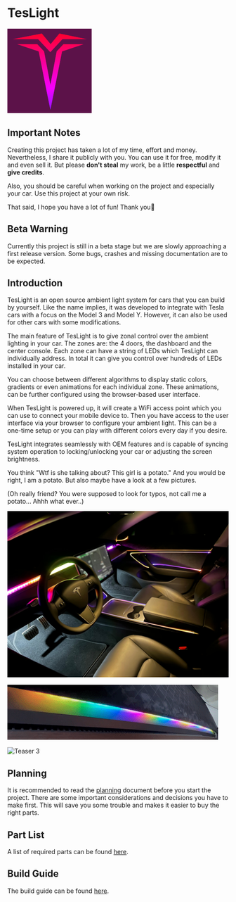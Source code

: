 # TesLight

![Logo](web-app/public/img/logo192.png)

## Important Notes

Creating this project has taken a lot of my time, effort and money.
Nevertheless, I share it publicly with you.
You can use it for free, modify it and even sell it.
But please **don't steal** my work, be a little **respectful** and **give credits**.

Also, you should be careful when working on the project and especially your car.
Use this project at your own risk.

That said, I hope you have a lot of fun!
Thank you💖

## Beta Warning

Currently this project is still in a beta stage but we are slowly approaching a first release version.
Some bugs, crashes and missing documentation are to be expected.

## Introduction

TesLight is an open source ambient light system for cars that you can build by yourself.
Like the name implies, it was developed to integrate with Tesla cars with a focus on the Model 3 and Model Y.
However, it can also be used for other cars with some modifications.

The main feature of TesLight is to give zonal control over the ambient lighting in your car.
The zones are: the 4 doors, the dashboard and the center console.
Each zone can have a string of LEDs which TesLight can individually address.
In total it can give you control over hundreds of LEDs installed in your car.

You can choose between different algorithms to display static colors, gradients or even animations for each individual zone.
These animations, can be further configured using the browser-based user interface.

When TesLight is powered up, it will create a WiFi access point which you can use to connect your mobile device to.
Then you have access to the user interface via your browser to configure your ambient light.
This can be a one-time setup or you can play with different colors every day if you desire.

TesLight integrates seamlessly with OEM features and is capable of syncing system operation to locking/unlocking your car or adjusting the screen brightness.

You think "Wtf is she talking about? This girl is a potato."
And you would be right, I am a potato. But also maybe have a look at a few pictures.

(Oh really friend? You were supposed to look for typos, not call me a potato... Ahhh what ever..)

![Teaser 1](documentation/media/teaser/teaser_1.jpeg)

![Teaser 2](documentation/media/teaser/teaser_2.gif)

![Teaser 3](documentation/media/teaser/teaser_3.gif)

## Planning

It is recommended to read the [planning](documentation/planning.md) document before you start the project.
There are some important considerations and decisions you have to make first.
This will save you some trouble and makes it easier to buy the right parts.

## Part List

A list of required parts can be found [here](documentation/part-list.md).

## Build Guide

The build guide can be found [here](documentation/build.md).
